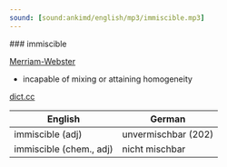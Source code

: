 ```yaml
---
sound: [sound:ankimd/english/mp3/immiscible.mp3]
---
```


\### immiscible

[Merriam-Webster](https://www.merriam-webster.com/dictionary/immiscible)

- incapable of mixing or attaining homogeneity

[dict.cc](https://www.dict.cc/immiscible)

| English        | German       |
| -------------- | ------------ |
| immiscible (adj) | unvermischbar (202) |
| immiscible (chem., adj) | nicht mischbar |
